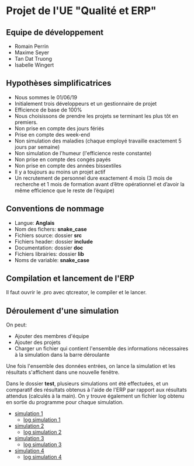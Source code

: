 # Projet de l'UE "Qualité et ERP"

## Equipe de développement

- Romain Perrin
- Maxime Seyer
- Tan Dat Truong
- Isabelle Wingert

## Hypothèses simplificatrices

- Nous sommes le 01/06/19
- Initialement trois développeurs et un gestionnaire de projet
- Efficience de base de 100%
- Nous choisissons de prendre les projets se terminant les plus tôt en premiers.
- Non prise en compte des jours fériés
- Prise en compte des week-end
- Non simulation des maladies (chaque employé travaille exactement 5 jours par semaine)
- Non simulation de l'humeur (l'efficience reste constante)
- Non prise en compte des congés payés
- Non prise en compte des années bissextiles
- Il y a toujours au moins un projet actif
- Un recrutement de personnel dure exactement 4 mois (3 mois de recherche et 1 mois de formation avant d’être opérationnel et d’avoir la même efficience que le reste de l’équipe)


## Conventions de nommage

- Langue: **Anglais**
- Nom des fichers: **snake\_case**
- Fichiers source: dossier **src**
- Fichiers header: dossier **include**
- Documentation: dossier **doc**
- Fichiers librairies: dossier **lib**
- Noms de variable: **snake\_case**

## Compilation et lancement de l'ERP

Il faut ouvrir le .pro avec qtcreator, le compiler et le lancer.

## Déroulement d'une simulation

On peut:
- Ajouter des membres d'équipe
- Ajouter des projets
- Charger un fichier qui contient l'ensemble des informations nécessaires à la simulation dans la barre déroulante

Une fois l'ensemble des données entrées, on lance la simulation et les résultats s'affichent dans une nouvelle fenêtre.

Dans le dossier **test**, plusieurs simulations ont été effectuées, et un comparatif des résultats obtenus à l'aide de l'ERP par rapport aux résultats attendus (calculés à la main). On y trouve également un fichier log obtenu en sortie du programme pour chaque simulation.

* [simulation 1](./test/grille_01.md)
  * [log simulation 1](./test/results_01)
* [simulation 2](./test/grille_02.md)
  * [log simulation 2](./test/results_02)
* [simulation 3](./test/grille_03.md)
  * [log simulation 3](./test/results_03)
* [simulation 4](./test/grille_04.md)
  * [log simulation 4](./test/results_04)
